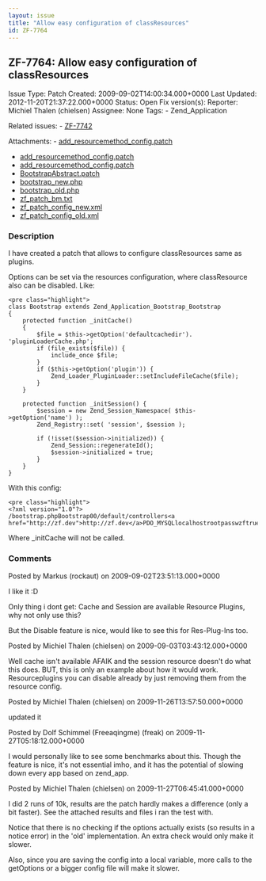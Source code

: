 ```yaml
---
layout: issue
title: "Allow easy configuration of classResources"
id: ZF-7764
---
```


ZF-7764: Allow easy configuration of classResources
---------------------------------------------------

 Issue Type: Patch Created: 2009-09-02T14:00:34.000+0000 Last Updated: 2012-11-20T21:37:22.000+0000 Status: Open Fix version(s): 
 Reporter:  Michiel Thalen (chielsen)  Assignee:  None  Tags: - Zend\_Application
 
 Related issues: - [ZF-7742](/issues/browse/ZF-7742)
 
 Attachments: - [add\_resourcemethod\_config.patch](/issues/secure/attachment/12632/add_resourcemethod_config.patch)
- [add\_resourcemethod\_config.patch](/issues/secure/attachment/12426/add_resourcemethod_config.patch)
- [add\_resourcemethod\_config.patch](/issues/secure/attachment/12425/add_resourcemethod_config.patch)
- [BootstrapAbstract.patch](/issues/secure/attachment/12186/BootstrapAbstract.patch)
- [bootstrap\_new.php](/issues/secure/attachment/12431/bootstrap_new.php)
- [bootstrap\_old.php](/issues/secure/attachment/12432/bootstrap_old.php)
- [zf\_patch\_bm.txt](/issues/secure/attachment/12430/zf_patch_bm.txt)
- [zf\_patch\_config\_new.xml](/issues/secure/attachment/12433/zf_patch_config_new.xml)
- [zf\_patch\_config\_old.xml](/issues/secure/attachment/12434/zf_patch_config_old.xml)
 
### Description

I have created a patch that allows to configure classResources same as plugins.

Options can be set via the resources configuration, where classResource also can be disabled. Like:

 
    <pre class="highlight">
    class Bootstrap extends Zend_Application_Bootstrap_Bootstrap
    {
        protected function _initCache()
        {
            $file = $this->getOption('defaultcachedir'). 'pluginLoaderCache.php';
            if (file_exists($file)) {
                include_once $file;
            }
            if ($this->getOption('plugin')) {
                Zend_Loader_PluginLoader::setIncludeFileCache($file);
            }
        }
    
        protected function _initSession() {
            $session = new Zend_Session_Namespace( $this->getOption('name') );
            Zend_Registry::set( 'session', $session );
            
            if (!isset($session->initialized)) {
                Zend_Session::regenerateId();
                $session->initialized = true;
            }
        }
    }


With this config:

 
    <pre class="highlight"> 
    <?xml version="1.0"?>
    /bootstrap.phpBootstrap00/default/controllers<a href="http://zf.dev">http://zf.dev</a>PDO_MYSQLlocalhostrootpasswzftrue/../data/cache/1Naam

Where \_initCache will not be called.

 

 

### Comments

Posted by Markus (rockaut) on 2009-09-02T23:51:13.000+0000

I like it :D

Only thing i dont get: Cache and Session are available Resource Plugins, why not only use this?

But the Disable feature is nice, would like to see this for Res-Plug-Ins too.

 

 

Posted by Michiel Thalen (chielsen) on 2009-09-03T03:43:12.000+0000

Well cache isn't available AFAIK and the session resource doesn't do what this does. BUT, this is only an example about how it would work. Resourceplugins you can disable already by just removing them from the resource config.

 

 

Posted by Michiel Thalen (chielsen) on 2009-11-26T13:57:50.000+0000

updated it

 

 

Posted by Dolf Schimmel (Freeaqingme) (freak) on 2009-11-27T05:18:12.000+0000

I would personally like to see some benchmarks about this. Though the feature is nice, it's not essential imho, and it has the potential of slowing down every app based on zend\_app.

 

 

Posted by Michiel Thalen (chielsen) on 2009-11-27T06:45:41.000+0000

I did 2 runs of 10k, results are the patch hardly makes a difference (only a bit faster). See the attached results and files i ran the test with.

Notice that there is no checking if the options actually exists (so results in a notice error) in the 'old' implementation. An extra check would only make it slower.

Also, since you are saving the config into a local variable, more calls to the getOptions or a bigger config file will make it slower.

 

 